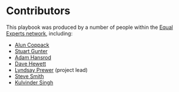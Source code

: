 # Contributors

This playbook was produced by a number of people within the [Equal Experts network](https://www.equalexperts.com/our-people/our-network/), including:

* [Alun Coppack](https://www.linkedin.com/in/aluncoppack/)
* [Stuart Gunter](https://www.linkedin.com/in/stuartgunter/)
* [Adam Hansrod](https://www.linkedin.com/in/adam-hansrod-22940876/)
* [Dave Hewett](https://www.linkedin.com/in/dave-hewett-b97609/)
* [Lyndsay Prewer](https://www.linkedin.com/in/lyndsp) (project lead)
* [Steve Smith](https://www.linkedin.com/in/stevesmithcd/)
* [Kulvinder Singh](https://www.linkedin.com/in/kulvinder-singh-86358a/)

